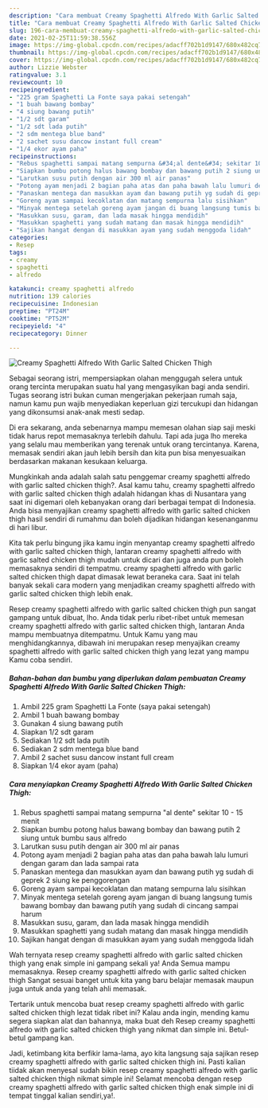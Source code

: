 ```yaml
---
description: "Cara membuat Creamy Spaghetti Alfredo With Garlic Salted Chicken Thigh Sederhana dan Mudah Dibuat"
title: "Cara membuat Creamy Spaghetti Alfredo With Garlic Salted Chicken Thigh Sederhana dan Mudah Dibuat"
slug: 196-cara-membuat-creamy-spaghetti-alfredo-with-garlic-salted-chicken-thigh-sederhana-dan-mudah-dibuat
date: 2021-02-25T11:59:38.556Z
image: https://img-global.cpcdn.com/recipes/adacff702b1d9147/680x482cq70/creamy-spaghetti-alfredo-with-garlic-salted-chicken-thigh-foto-resep-utama.jpg
thumbnail: https://img-global.cpcdn.com/recipes/adacff702b1d9147/680x482cq70/creamy-spaghetti-alfredo-with-garlic-salted-chicken-thigh-foto-resep-utama.jpg
cover: https://img-global.cpcdn.com/recipes/adacff702b1d9147/680x482cq70/creamy-spaghetti-alfredo-with-garlic-salted-chicken-thigh-foto-resep-utama.jpg
author: Lizzie Webster
ratingvalue: 3.1
reviewcount: 10
recipeingredient:
- "225 gram Spaghetti La Fonte saya pakai setengah"
- "1 buah bawang bombay"
- "4 siung bawang putih"
- "1/2 sdt garam"
- "1/2 sdt lada putih"
- "2 sdm mentega blue band"
- "2 sachet susu dancow instant full cream"
- "1/4 ekor ayam paha"
recipeinstructions:
- "Rebus spaghetti sampai matang sempurna &#34;al dente&#34; sekitar 10 - 15 menit"
- "Siapkan bumbu potong halus bawang bombay dan bawang putih 2 siung untuk bumbu saus alfredo"
- "Larutkan susu putih dengan air 300 ml air panas"
- "Potong ayam menjadi 2 bagian paha atas dan paha bawah lalu lumuri dengan garam dan lada sampai rata"
- "Panaskan mentega dan masukkan ayam dan bawang putih yg sudah di geprek 2 siung ke penggorengan"
- "Goreng ayam sampai kecoklatan dan matang sempurna lalu sisihkan"
- "Minyak mentega setelah goreng ayam jangan di buang langsung tumis bawang bombay dan bawang putih yang sudah di cincang sampai harum"
- "Masukkan susu, garam, dan lada masak hingga mendidih"
- "Masukkan spaghetti yang sudah matang dan masak hingga mendidih"
- "Sajikan hangat dengan di masukkan ayam yang sudah menggoda lidah"
categories:
- Resep
tags:
- creamy
- spaghetti
- alfredo

katakunci: creamy spaghetti alfredo 
nutrition: 139 calories
recipecuisine: Indonesian
preptime: "PT24M"
cooktime: "PT52M"
recipeyield: "4"
recipecategory: Dinner

---
```



![Creamy Spaghetti Alfredo With Garlic Salted Chicken Thigh](https://img-global.cpcdn.com/recipes/adacff702b1d9147/680x482cq70/creamy-spaghetti-alfredo-with-garlic-salted-chicken-thigh-foto-resep-utama.jpg)

Sebagai seorang istri, mempersiapkan olahan menggugah selera untuk orang tercinta merupakan suatu hal yang mengasyikan bagi anda sendiri. Tugas seorang istri bukan cuman mengerjakan pekerjaan rumah saja, namun kamu pun wajib menyediakan keperluan gizi tercukupi dan hidangan yang dikonsumsi anak-anak mesti sedap.

Di era  sekarang, anda sebenarnya mampu memesan olahan siap saji meski tidak harus repot memasaknya terlebih dahulu. Tapi ada juga lho mereka yang selalu mau memberikan yang terenak untuk orang tercintanya. Karena, memasak sendiri akan jauh lebih bersih dan kita pun bisa menyesuaikan berdasarkan makanan kesukaan keluarga. 



Mungkinkah anda adalah salah satu penggemar creamy spaghetti alfredo with garlic salted chicken thigh?. Asal kamu tahu, creamy spaghetti alfredo with garlic salted chicken thigh adalah hidangan khas di Nusantara yang saat ini digemari oleh kebanyakan orang dari berbagai tempat di Indonesia. Anda bisa menyajikan creamy spaghetti alfredo with garlic salted chicken thigh hasil sendiri di rumahmu dan boleh dijadikan hidangan kesenanganmu di hari libur.

Kita tak perlu bingung jika kamu ingin menyantap creamy spaghetti alfredo with garlic salted chicken thigh, lantaran creamy spaghetti alfredo with garlic salted chicken thigh mudah untuk dicari dan juga anda pun boleh memasaknya sendiri di tempatmu. creamy spaghetti alfredo with garlic salted chicken thigh dapat dimasak lewat beraneka cara. Saat ini telah banyak sekali cara modern yang menjadikan creamy spaghetti alfredo with garlic salted chicken thigh lebih enak.

Resep creamy spaghetti alfredo with garlic salted chicken thigh pun sangat gampang untuk dibuat, lho. Anda tidak perlu ribet-ribet untuk memesan creamy spaghetti alfredo with garlic salted chicken thigh, lantaran Anda mampu membuatnya ditempatmu. Untuk Kamu yang mau menghidangkannya, dibawah ini merupakan resep menyajikan creamy spaghetti alfredo with garlic salted chicken thigh yang lezat yang mampu Kamu coba sendiri.

<!--inarticleads1-->

##### Bahan-bahan dan bumbu yang diperlukan dalam pembuatan Creamy Spaghetti Alfredo With Garlic Salted Chicken Thigh:

1. Ambil 225 gram Spaghetti La Fonte (saya pakai setengah)
1. Ambil 1 buah bawang bombay
1. Gunakan 4 siung bawang putih
1. Siapkan 1/2 sdt garam
1. Sediakan 1/2 sdt lada putih
1. Sediakan 2 sdm mentega blue band
1. Ambil 2 sachet susu dancow instant full cream
1. Siapkan 1/4 ekor ayam (paha)




<!--inarticleads2-->

##### Cara menyiapkan Creamy Spaghetti Alfredo With Garlic Salted Chicken Thigh:

1. Rebus spaghetti sampai matang sempurna &#34;al dente&#34; sekitar 10 - 15 menit
1. Siapkan bumbu potong halus bawang bombay dan bawang putih 2 siung untuk bumbu saus alfredo
1. Larutkan susu putih dengan air 300 ml air panas
1. Potong ayam menjadi 2 bagian paha atas dan paha bawah lalu lumuri dengan garam dan lada sampai rata
1. Panaskan mentega dan masukkan ayam dan bawang putih yg sudah di geprek 2 siung ke penggorengan
1. Goreng ayam sampai kecoklatan dan matang sempurna lalu sisihkan
1. Minyak mentega setelah goreng ayam jangan di buang langsung tumis bawang bombay dan bawang putih yang sudah di cincang sampai harum
1. Masukkan susu, garam, dan lada masak hingga mendidih
1. Masukkan spaghetti yang sudah matang dan masak hingga mendidih
1. Sajikan hangat dengan di masukkan ayam yang sudah menggoda lidah




Wah ternyata resep creamy spaghetti alfredo with garlic salted chicken thigh yang enak simple ini gampang sekali ya! Anda Semua mampu memasaknya. Resep creamy spaghetti alfredo with garlic salted chicken thigh Sangat sesuai banget untuk kita yang baru belajar memasak maupun juga untuk anda yang telah ahli memasak.

Tertarik untuk mencoba buat resep creamy spaghetti alfredo with garlic salted chicken thigh lezat tidak ribet ini? Kalau anda ingin, mending kamu segera siapkan alat dan bahannya, maka buat deh Resep creamy spaghetti alfredo with garlic salted chicken thigh yang nikmat dan simple ini. Betul-betul gampang kan. 

Jadi, ketimbang kita berfikir lama-lama, ayo kita langsung saja sajikan resep creamy spaghetti alfredo with garlic salted chicken thigh ini. Pasti kalian tiidak akan menyesal sudah bikin resep creamy spaghetti alfredo with garlic salted chicken thigh nikmat simple ini! Selamat mencoba dengan resep creamy spaghetti alfredo with garlic salted chicken thigh enak simple ini di tempat tinggal kalian sendiri,ya!.

